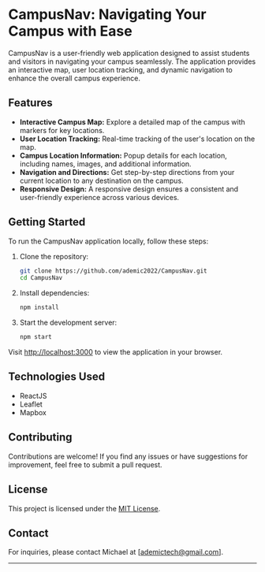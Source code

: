 # CampusNav: Navigating Your Campus with Ease

CampusNav is a user-friendly web application designed to assist students and visitors in navigating your campus seamlessly. The application provides an interactive map, user location tracking, and dynamic navigation to enhance the overall campus experience.

## Features

- **Interactive Campus Map:** Explore a detailed map of the campus with markers for key locations.
- **User Location Tracking:** Real-time tracking of the user's location on the map.
- **Campus Location Information:** Popup details for each location, including names, images, and additional information.
- **Navigation and Directions:** Get step-by-step directions from your current location to any destination on the campus.
- **Responsive Design:** A responsive design ensures a consistent and user-friendly experience across various devices.

## Getting Started

To run the CampusNav application locally, follow these steps:

1. Clone the repository:

   ```bash
   git clone https://github.com/ademic2022/CampusNav.git
   cd CampusNav
   ```

2. Install dependencies:

   ```bash
   npm install
   ```

3. Start the development server:

   ```bash
   npm start
   ```

Visit [http://localhost:3000](http://localhost:3000) to view the application in your browser.

## Technologies Used

- ReactJS
- Leaflet
- Mapbox

## Contributing

Contributions are welcome! If you find any issues or have suggestions for improvement, feel free to submit a pull request.

## License

This project is licensed under the [MIT License](LICENSE.md).

## Contact

For inquiries, please contact Michael at [ademictech@gmail.com].

---
